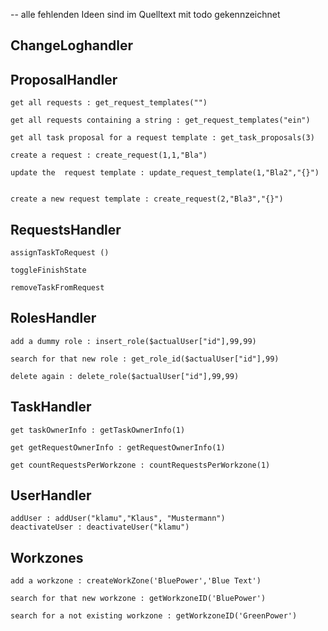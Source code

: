 -- alle fehlenden Ideen sind im Quelltext mit todo gekennzeichnet

## ChangeLoghandler

## ProposalHandler
	
    get all requests : get_request_templates("")

    get all requests containing a string : get_request_templates("ein")

	get all task proposal for a request template : get_task_proposals(3)

	create a request : create_request(1,1,"Bla")

	update the  request template : update_request_template(1,"Bla2","{}")


	create a new request template : create_request(2,"Bla3","{}")

## RequestsHandler
    assignTaskToRequest ()

    toggleFinishState
    
    removeTaskFromRequest


## RolesHandler

	add a dummy role : insert_role($actualUser["id"],99,99)

    search for that new role : get_role_id($actualUser["id"],99)

	delete again : delete_role($actualUser["id"],99,99)

## TaskHandler
    
    get taskOwnerInfo : getTaskOwnerInfo(1)

	get getRequestOwnerInfo : getRequestOwnerInfo(1)

	get countRequestsPerWorkzone : countRequestsPerWorkzone(1)

## UserHandler
	addUser : addUser("klamu","Klaus", "Mustermann")
	deactivateUser : deactivateUser("klamu")
	

## Workzones

    add a workzone : createWorkZone('BluePower','Blue Text')

	search for that new workzone : getWorkzoneID('BluePower')

	search for a not existing workzone : getWorkzoneID('GreenPower')
    

